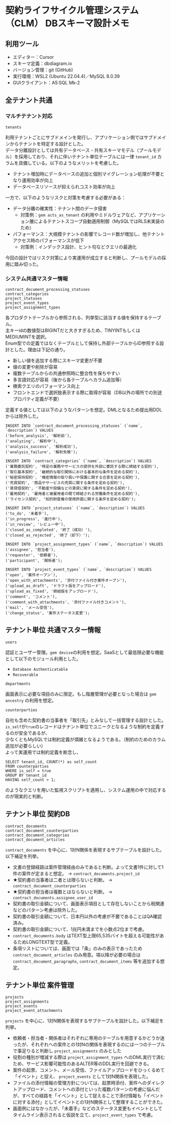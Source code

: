 # 契約ライフサイクル管理システム（CLM） DBスキーマ設計メモ

## 利用ツール
- エディター：Cursor
- スキーマ定義：dbdiagram.io
- バージョン管理：git (GitHub)
- 実行環境：WSL2 (Ubuntu 22.04.4)／MySQL 8.0.39
- GUIクライアント：A5:SQL Mk-2

## 全テナント共通
### マルチテナント対応
```
tenants
```
利用テナントごとにサブドメインを発行し、アプリケーション側ではサブドメインからテナントを特定する設計とした。  
データ分離設計としては共有データベース・共有スキーマモデル（プールモデル）を採用しており、それに伴いテナント単位テーブルには一律 `tenant_id` カラムを具備している。以下のようなメリットを考慮した。

- テナント増加時にデータベースの追加と個別マイグレーション処理が不要となり運用効率が向上
- データベースリソースが抑えられコスト効率が向上

一方で、以下のようなリスクと対策を考慮する必要がある：

- データ分離の確実性：テナント間のデータ侵害
  - 対策例：`gem acts_as_tenant` の利用やミドルウェアなど、アプリケーション層によるテナントスコープ自動適用制御（MySQLではRLS未実装のため）
- パフォーマンス：大規模テナントの影響でレコード数が増加し、他テナントアクセス時のパフォーマンスが低下
  - 対策例：インデックス設計、ヒント句などクエリの最適化

今回の設計ではリスク対策により実運用が成立すると判断し、プールモデルの採用に踏み切った。  

### システム共通マスター情報
```
contract_document_processing_statuses
contract_categories
project_statuses
project_event_types
project_assignment_types
```
各プロダクトテーブルから参照される、列挙型に該当する値を保持するテーブル。  
主キーidの数値型はBIGINTだと大きすぎるため、TINYINTもしくはMEDIUMINTを選択。  
Enum型での定義ではなくテーブルとして保持し外部テーブルからID参照する設計とした。理由は下記の通り。  
- 新しい値を追加する際にスキーマ変更が不要
- 値の変更や削除が容易
- 複数テーブルからの共通参照時に整合性を保ちやすい
- 多言語対応が容易（後から各テーブルへカラム追加等）
- 検索クエリのパフォーマンス向上
- フロントエンドで選択肢表示する際に取得が容易（DB以外の場所での別途プロパティ定義が不要）

定義する値としては以下のようなパターンを想定。DMLとなるため提出用DDLからは除外した。
```
INSERT INTO `contract_document_processing_statuses` (`name`, `description`) VALUES
('before_analysis', '解析前'),
('analyzing', '解析中'),
('analysis_success', '解析成功'),
('analysis_failure', '解析失敗');

INSERT INTO `contract_categories` (`name`, `description`) VALUES
('業務委託契約', '特定の業務やサービスの提供を外部に委託する際に締結する契約'),
('取引基本契約', '継続的な取引関係における基本的な条件を定める契約'),
('秘密保持契約', '機密情報の取り扱いや保護に関する合意を定める契約'),
('売買契約', '商品やサービスの売買に関する条件を定める契約'),
('賃貸借契約', '不動産や設備などの賃貸に関する条件を定める契約'),
('雇用契約', '雇用者と被雇用者の間で締結される労働条件を定める契約'),
('ライセンス契約', '知的財産権の使用許諾に関する条件を定める契約');

INSERT INTO `project_statuses` (`name`, `description`) VALUES
('to_do', '未着手'),
('in_progress', '進行中'),
('in_review', 'レビュー中'),
('closed_as_completed', '終了（成功）'),
('closed_as_rejected', '終了（却下）');

INSERT INTO `project_assignment_types` (`name`, `description`) VALUES
('assignee', '担当者'),
('requester', '依頼者'),
('participant', '関係者');

INSERT INTO `project_event_types` (`name`, `description`) VALUES
('open', '案件オープン'),
('open_with_attachments', '添付ファイル付き案件オープン'),
('upload_as_draft', 'ドラフト版をアップロード'),
('upload_as_fixed', '締結版をアップロード'),
('comment', 'コメント'),
('comment_with_attachments', '添付ファイル付きコメント'),
('mail', 'メール受信'),
('change_status', '案件ステータス変更');
```


## テナント単位 共通マスター情報
```
users
```
認証とユーザー管理。`gem devise`の利用を想定。SaaSとして最低限必要な機能として以下のモジュール利用とした。
- `Database Authenticatable`
- `Recoverable`

```
departments
```
画面表示に必要な項目のみに限定。もし階層管理が必要となった場合は `gem ancestry` の利用を想定。

```
counterparties
```
自社も含めた契約書の当事者を「取引先」とみなして一括管理する設計とした。  
`is_self`が`true`のレコードはテナント単位でユニークとなるような制約を定義するのが安全であるが、  
少なくともMySQLでは制約定義が煩雑となるようである。（制約のためのカラム追加が必要らしい）  
よって実運用では制約定義を断念し、
```
SELECT tenant_id, COUNT(*) as self_count 
FROM counterparties 
WHERE is_self = true 
GROUP BY tenant_id 
HAVING self_count > 1;
```
のようなクエリを用いた監視スクリプトを適用し、システム運用の中で対応するのが現実的と判断。

## テナント単位 契約DB
```
contract_documents
contract_document_counterparties
contract_document_categories
contract_document_articles
```
`contract_documents` を中心に、1対N関係を表現するサブテーブルを設計した。以下補足を列挙。  

- 文書の登録経路は案件管理経由のみであると判断。よって文書1件に対して1件の案件が定まると想定。 → `contract_documents.project_id`
- ★契約書の当事者は二者とは限らないと判断。 → `contract_document_counterparties`
- ★契約書の担当者は複数とはならないと判断。 → `contract_documents.assignee_user_id`
- 契約書の取引金額について、画面表示項目として存在しないことから税関連などのパターン考慮は除外した。
- 契約書の取引金額について、日本円以外の考慮が不要であることはQA確認済み。
- 契約書の取引金額について、1兆円未満までを小数点2位まで考慮。
- `contract_documents.body` はTEXT型上限65,535バイトを超える可能性があるためLONGTEXT型で定義。
- 条項リストについては、画面では「条」のみの表示であったため `contract_document_articles` のみ用意。項以降が必要の場合は `contract_document_paragraphs`, `contract_document_items` 等を追加する想定。

## テナント単位 案件管理
```
projects
project_assignments
project_events
project_event_attachments
```
`projects` を中心に、1対N関係を表現するサブテーブルを設計した。以下補足を列挙。  

- 依頼者・担当者・関係者はそれぞれに専用のテーブルを用意するかどうか迷ったが、それぞれへの案件との1対Nの関係を表現するのには一つのテーブルで事足りると判断し `project_assignments` のみとした
- 役割の種別が増減する際は `project_assignment_types` へのDML実行で済むため、サービス影響可能性のあるALTER等のDDL実行を回避できる。
- 案件の起票、コメント、メール受信、ファイルアップロードをひっくるめて「イベント」と捉え、 `project_events` として1対N関係を表現した。
- ファイルの添付情報の管理方針については、起票時添付、案件へのダイレクトアップロード、コメントへの添付といった複数パターンの考慮に悩んだが、すべての経路を「イベント」として捉えることで添付情報も「イベントに対する添付」としてイベントとの1対N関係として整理することができた。
- 画面例にはなかったが、「未着手」などのステータス変更もイベントとしてタイムライン表示されると仮説を立て、`project_event_types` で考慮。
